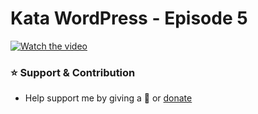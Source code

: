 # Kata WordPress - Episode 5

[![Watch the video](https://img.youtube.com/vi/9UKf_sDWx6g/maxresdefault.jpg)](https://www.youtube.com/watch?v=9UKf_sDWx6g)

### ⭐️ Support & Contribution
- Help support me by giving a 🌟 or [donate](https://agungsundoro.ddns.net)